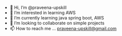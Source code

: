 - 👋 Hi, I’m @praveena-upskill
- 👀 I’m interested in learning AWS
- 🌱 I’m currently learning java spring boot, AWS
- 💞️ I’m looking to collaborate on simple projects
- 📫 How to reach me ... praveena-upskill@gmail.com

<!---
praveena-upskill/praveena-upskill is a ✨ special ✨ repository because its `README.md` (this file) appears on your GitHub profile.
You can click the Preview link to take a look at your changes.
--->
